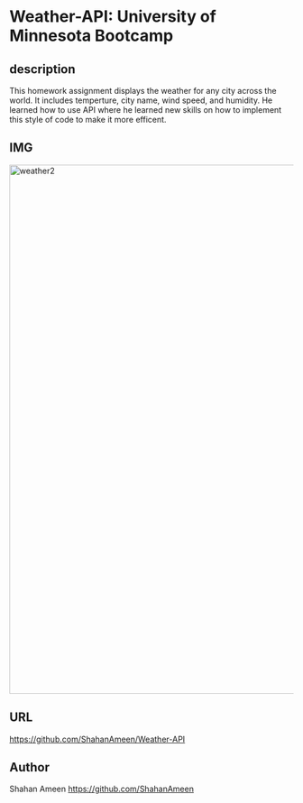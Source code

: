 # Weather-API: University of Minnesota Bootcamp

## description
This homework assignment displays the weather for any city across the world. It includes temperture, city name, wind speed, and humidity. He learned how to use API where he learned new skills on how to implement this style of code to make it more efficent.
## IMG

<img width="938" alt="weather2" src="https://github.com/ShahanAmeen/Weather-API/assets/144054784/9033114f-c3cc-4f17-bb3b-7a1d0e4ea43f">



## URL
https://github.com/ShahanAmeen/Weather-API
## Author
Shahan Ameen
https://github.com/ShahanAmeen 
